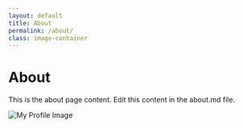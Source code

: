 ```yaml
---
layout: default
title: About
permalink: /about/
class: image-container
---
```


# About

This is the about page content. Edit this content in the about.md file.


![My Profile Image](/assets/images/1.jpg)